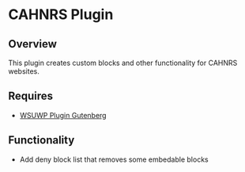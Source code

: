 # CAHNRS Plugin
## Overview
This plugin creates custom blocks and other functionality for CAHNRS websites.

## Requires
- [WSUWP Plugin Gutenberg](https://github.com/wsuwebteam/wsuwp-plugin-gutenberg)
## Functionality
- Add deny block list that removes some embedable blocks